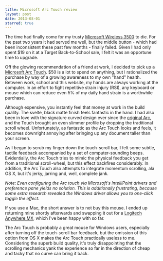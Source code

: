 ```yaml
---
title: Microsoft Arc Touch review
layout: post
date: 2013-08-01
starred: true
---
```


The time had finally come for my trusty [Microsoft Wireless 3500](http://www.microsoft.com/hardware/en-us/p/wireless-mobile-mouse-3500) to die. For the past two years it had served me well, but the middle button - which had been inconsistent these past few months - finally failed. Given I had only spent $19 on it at a Target Back-to-School sale, I felt it was an opportune time to upgrade.

Off the glowing recommendation of a friend at work, I decided to pick up a [Microsoft Arc Touch](http://www.microsoft.com/hardware/en-us/p/arc-touch-mouse). $50 is a lot to spend on anything, but I rationalized the purchase by way of a growing awareness to my own "hand" health. Between work, school and this website, my hands are always working at the computer. In an effort to fight repetitive strain injury (RSI), any keyboard or mouse which can reduce even 5% of my daily hand strain is a worthwhile purchase.

Although expensive, you instantly feel that money at work in the build quality. The svelte, black matte finish feels fantastic in the hand. I had also been in love with the signature curved design ever since the [original Arc](http://www.microsoft.com/hardware/en-us/p/arc-mouse), and the Touch brought an even slimmer profile by dropping the traditional scroll wheel. Unfortunately, as fantastic as the Arc Touch looks and feels, it becomes downright annoying after bringing up any document taller than your screen.

As I began to scrub my finger down the touch-scroll bar, I felt some subtle, tactile feedback accompanied by a set of computer-sounding beeps. Evidentially, the Arc Touch tries to mimic the physical feedback you get from a traditional scroll-wheel, but this effect backfires considerably. In addition, the Arc Touch also attempts to integrate momentum scrolling, ala OS X, but it's jerky, jarring and, well, complete jank.

_Note: Even configuring the Arc touch via Microsoft's IntelliPoint drivers and preference pane yields no solution. This is additionally frustrating, because some extra research revealed the Windows driver allows you to one-click toggle the effect._

If you use a Mac, the short answer is to not buy this mouse. I ended up returning mine shortly afterwards and swapping it out for a [Logitech Anywhere MX](http://amzn.com/B0082D5660), which I've been happy with so far.

The Arc Touch is probably a great mouse for Windows users, especially after turning off the touch-scroll bar feedback, but the omission of this option from OS X makes the Arc Touch practically useless to me. Considering the superb build quality, it's truly disappointing that the scrolling mechanics yank the experience so far in the direction of cheap and tacky that no curve can bring it back.